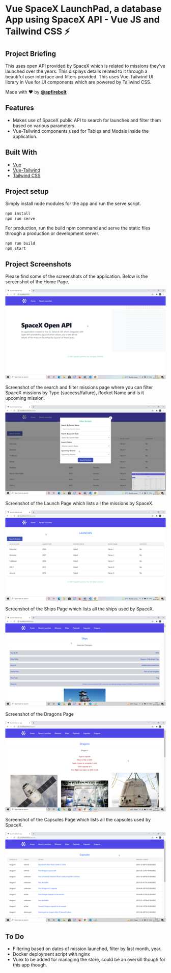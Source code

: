 # Vue SpaceX LaunchPad, a database App using SpaceX API - Vue JS and Tailwind CSS ⚡️

## Project Briefing

This uses open API provided by SpaceX which is related to missions they've launched over the years. This displays details related to it through a beautiful user interface and filters provided. This uses Vue-Tailwind UI library in Vue for UI components which are powered by Tailwind CSS.

Made with ❤️ by **[@apfirebolt](https://github.com/Apfirebolt/)**
## Features

- Makes use of SpaceX public API to search for launches and filter them based on various parameters. 
- Vue-Tailwind components used for Tables and Modals inside the application. 

## Built With

* [Vue](https://vuejs.org//)
* [Vue-Tailwind](https://www.vue-tailwind.com//)
* [Tailwind CSS](https://tailwindcss.com//)

## Project setup

Simply install node modules for the app and run the serve script.

```
npm install
npm run serve
```

For production, run the build npm command and serve the static files through a production or development server.

```
npm run build
npm start
```

## Project Screenshots

Please find some of the screenshots of the application. Below is the screenshot of the Home Page.

![alt text](./screenshots/homepage.png)

Screenshot of the search and filter missions page where you can filter SpaceX missions by Type (success/failure), Rocket Name and 
is it upcoming mission.

![alt text](./screenshots/filter_rockets.png)

Screenshot of the Launch Page which lists all the missions by SpaceX.

![alt text](./screenshots/launch_page.png)

Screenshot of the Ships Page which lists all the ships used by SpaceX.

![alt text](./screenshots/ships.png)

Screenshot of the Dragons Page

![alt text](./screenshots/dragons.png)

Screenshot of the Capsules Page which lists all the capsules used by SpaceX.

![alt text](./screenshots/capsules.png)

## To Do

- Filtering based on dates of mission launched, filter by last month, year.
- Docker deployment script with nginx 
- Vuex to be added for managing the store, could be an overkill though for this app though. 

